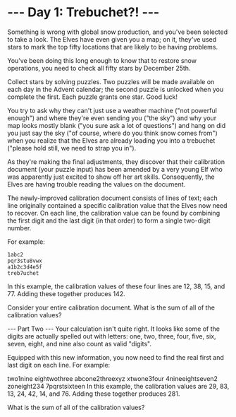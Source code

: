# --- Day 1: Trebuchet?! ---
Something is wrong with global snow production, and you've been
selected to take a look. The Elves have even given you a map; on it,
they've used stars to mark the top fifty locations that are likely to
be having problems.

You've been doing this long enough to know that to restore snow
operations, you need to check all fifty stars by December 25th.

Collect stars by solving puzzles. Two puzzles will be made available
on each day in the Advent calendar; the second puzzle is unlocked when
you complete the first. Each puzzle grants one star. Good luck!

You try to ask why they can't just use a weather machine ("not
powerful enough") and where they're even sending you ("the sky") and
why your map looks mostly blank ("you sure ask a lot of questions")
and hang on did you just say the sky ("of course, where do you think
snow comes from") when you realize that the Elves are already loading
you into a trebuchet ("please hold still, we need to strap you in").

As they're making the final adjustments, they discover that their
calibration document (your puzzle input) has been amended by a very
young Elf who was apparently just excited to show off her art
skills. Consequently, the Elves are having trouble reading the values
on the document.

The newly-improved calibration document consists of lines of text;
each line originally contained a specific calibration value that the
Elves now need to recover. On each line, the calibration value can be
found by combining the first digit and the last digit (in that order)
to form a single two-digit number.

For example:

```
1abc2
pqr3stu8vwx
a1b2c3d4e5f
treb7uchet
```

In this example, the calibration values of these four lines are 12,
38, 15, and 77. Adding these together produces 142.

Consider your entire calibration document. What is the sum of all of
the calibration values?



--- Part Two ---
Your calculation isn't quite right. It looks like some of the digits are actually spelled out with letters: one, two, three, four, five, six, seven, eight, and nine also count as valid "digits".

Equipped with this new information, you now need to find the real first and last digit on each line. For example:

two1nine
eightwothree
abcone2threexyz
xtwone3four
4nineeightseven2
zoneight234
7pqrstsixteen
In this example, the calibration values are 29, 83, 13, 24, 42, 14, and 76. Adding these together produces 281.

What is the sum of all of the calibration values?
